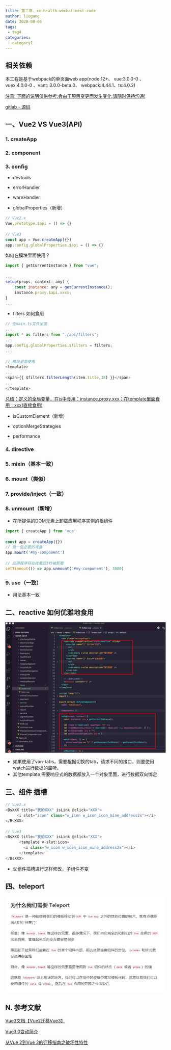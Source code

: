 ```yaml
---
title: 第二章、xx-health-wechat-next-code
author: liugang
date: 2020-08-06
tags:
 - tag4
categories:
 - category1
---
```


<Boxx  changeTime="5000"/>  

## 相关依赖

本工程是基于webpack的单页面web app(node:12+、 vue:3.0.0-0 、vuex:4.0.0-0 、vant: 3.0.0-beta.0、 webpack:4.44.1、ts:4.0.2)

[ 注意: 下面的说明仅供参考,会由于项目变更而发生变化,请随时保持沟通! ]()

[gitlab - 源码](http://jkcs.common.com.cn/xx-standard-repo/fore-end/wxmp-next)

## 一、Vue2 VS Vue3(API)

### 1. createApp

### 2. component

### 3. config

* devtools

* errorHandler

* warnHandler

* globalProperties（新增）

```javascript
// Vue2.x
Vue.prototype.$api = () => {}

// Vue3
const app = Vue.createApp({})
app.config.globalProperties.$api = () => {}

```

如何在模块里面使用？

```javascript
import { getCurrentInstance } from "vue";

...
setup(props, context: any) {
    const instance: any = getCurrentInstance();
    instance.proxy.$api.xxxx;
}
...

```

* filters 如何食用

```javascript
// 在main.ts文件里面
...
import * as filters from "./api/filters";
...
app.config.globalProperties.$filters = filters;
...

// 模块里面使用
<template>
...
<span>{{ $filters.filterLength(item.title,18) }}</span>
...
</template>
```

[ 总结：定义的全局变量，在js中食用：instance.proxy.xxx；在template里面食用：xxx(直接食用) ]()

* isCustomElement（新增）

* optionMergeStrategies

* performance

### 4. directive

### 5. mixin（基本一致）

### 6. mount（类似）

### 7. provide/inject（一致）

### 8. unmount（新增）

* 在所提供的DOM元素上卸载应用程序实例的根组件

```javascript
import { createApp } from 'vue'

const app = createApp({})
// 做一些必要的准备
app.mount('#my-component')

// 应用程序将在挂载后3秒被卸载
setTimeout(() => app.unmount('#my-component'), 3000)

```

### 9. use（一致）
* 用法基本一致

## 二、reactive 如何优雅地食用

![Image text](../assets/images/index/vue3-reactive.jpeg)

* 如果使用了van-tabs，需要根据切换的tab，请求不同的接口，则要使用watch进行数据的监听。
* 其他template 需要响应式的数据都放入一个对象里面，进行数据双向绑定

## 三、组件 插槽

```javascript
// Vue2.x
<BsXXX title="我的XXX" isLink @click="XXX">
     <i slot="icon" class="w_icon w_icon_icon_mine_address2x"></i>
</BsXXX>

// Vue3
<BsXXX title="我的XXX" isLink @click="XXX">
      <template v-slot:icon>
        <i class="w_icon w_icon_icon_mine_address2x"></i>
      </template>
</BsXXX>
```

* 父组件插槽进行这样修改，子组件不变

## 四、teleport

![Image text](../assets/images/index/teleport.png)


## N. 参考文献

[Vue3文档【Vue2迁移Vue3】](https://juejin.im/post/6858558735695937544#heading-18)

[Vue3.0变动简介](https://juejin.im/post/6859541760797442062)

[从Vue 2到Vue 3的迁移指南之破坏性特性](https://juejin.im/post/6859427370080665613#a-note-for-plugin-authors)

